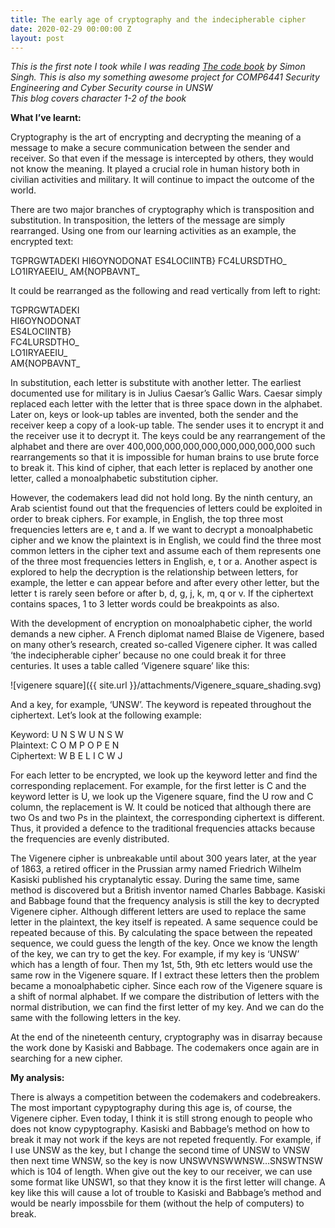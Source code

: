 ```yaml
---
title: The early age of cryptography and the indecipherable cipher
date: 2020-02-29 00:00:00 Z
layout: post
---
```


*This is the first note I took while I was reading [The code book](https://simonsingh.net/books/the-code-book/) by Simon Singh. This is also my something awesome project for COMP6441 Security Engineering and Cyber Security course in UNSW*    
*This blog covers character 1-2 of the book*    

**What I’ve learnt:**  

Cryptography is the art of encrypting and decrypting the meaning of a message to make a secure communication between the sender and receiver. So that even if the message is intercepted by others, they would not know the meaning. It played a crucial role in human history both in civilian activities and military. It will continue to impact the outcome of the world.

There are two major branches of cryptography which is transposition and substitution. In transposition, the letters of the message are simply rearranged. Using one from our learning activities as an example, the encrypted text:

TGPRGWTADEKI HI6OYNODONAT ES4LOCIINTB} FC4LURSDTHO_ LO1IRYAEEIU_ AM{NOPBAVNT_

It could be rearranged as the following and read vertically from left to right:

TGPRGWTADEKI\
HI6OYNODONAT\
ES4LOCIINTB}\
FC4LURSDTHO_\
LO1IRYAEEIU_\
AM{NOPBAVNT_

In substitution, each letter is substitute with another letter. The earliest documented use for military is in Julius Caesar’s Gallic Wars. Caesar simply replaced each letter with the letter that is three space down in the alphabet. Later on, keys or look-up tables are invented, both the sender and the receiver keep a copy of a look-up table. The sender uses it to encrypt it and the receiver use it to decrypt it. The keys could be any rearrangement of the alphabet and there are over 400,000,000,000,000,000,000,000,000 such rearrangements so that it is impossible for human brains to use brute force to break it. This kind of cipher, that each letter is replaced by another one letter, called a monoalphabetic substitution cipher.

However, the codemakers lead did not hold long. By the ninth century, an Arab scientist found out that the frequencies of letters could be exploited in order to break ciphers. For example, in English, the top three most frequencies letters are e, t and a. If we want to decrypt a monoalphabetic cipher and we know the plaintext is in English, we could find the three most common letters in the cipher text and assume each of them represents one of the three most frequencies letters in English, e, t or a. Another aspect is explored to help the decryption is the relationship between letters, for example, the letter e can appear before and after every other letter, but the letter t is rarely seen before or after b, d, g, j, k, m, q or v. If the ciphertext contains spaces, 1 to 3 letter words could be breakpoints as also.

With the development of encryption on monoalphabetic cipher, the world demands a new cipher. A French diplomat named Blaise de Vigenere, based on many other’s research, created so-called Vigenere cipher. It was called ‘the indecipherable cipher’ because no one could break it for three centuries. It uses a table called ‘Vigenere square’ like this:

![vigenere square]({{ site.url }}/attachments/Vigenere_square_shading.svg)

And a key, for example, ‘UNSW’. The keyword is repeated throughout the ciphertext. Let’s look at the following example:

Keyword:    U  N  S  W  U  N  S  W\
Plaintext:  C  O  M  P  O  P  E  N\
Ciphertext: W  B  E   L   I  C  W  J 

For each letter to be encrypted, we look up the keyword letter and find the corresponding replacement. For example, for the first letter is C and the keyword letter is U, we look up the Vigenere square, find the U row and C column, the replacement is W. It could be noticed that although there are two Os and two Ps in the plaintext, the corresponding ciphertext is different. Thus, it provided a defence to the traditional frequencies attacks because the frequencies are evenly distributed.

The Vigenere cipher is unbreakable until about 300 years later, at the year of 1863, a retired officer in the Prussian army named Friedrich Wilhelm Kasiski published his cryptanalytic essay. During the same time, same method is discovered but a British inventor named Charles Babbage. Kasiski and Babbage found that the frequency analysis is still the key to decrypted Vigenere cipher. Although different letters are used to replace the same letter in the plaintext, the key itself is repeated. A same sequence could be repeated because of this. By calculating the space between the repeated sequence, we could guess the length of the key. Once we know the length of the key, we can try to get the key. For example, if my key is ‘UNSW’ which has a length of four. Then my 1st, 5th, 9th etc letters would use the same row in the Vigenere square. If I extract these letters then the problem became a monoalphabetic cipher. Since each row of the Vigenere square is a shift of normal alphabet. If we compare the distribution of letters with the normal distribution, we can find the first letter of my key. And we can do the same with the following letters in the key.  

At the end of the nineteenth century, cryptography was in disarray because the work done by Kasiski and Babbage. The codemakers once again are in searching for a new cipher.

**My analysis:**

There is always a competition between the codemakers and codebreakers. The most important cypyptography during this age is, of course, the Vigenere cipher. Even today, I think it is still strong enough to people who does not know cypyptography. Kasiski and Babbage’s method on how to break it may not work if the keys are not repeted frequently. For example, if I use UNSW as the key, but I change the second time of UNSW to VNSW then next time WNSW, so the key is now UNSWVNSWWNSW…SNSWTNSW which is 104 of length. When give out the key to our receiver, we can use some format like UNSW1, so that they know it is the first letter will change. A key like this will cause a lot of trouble to Kasiski and Babbage’s method and would be nearly impossbile for them (without the help of computers) to break.  

